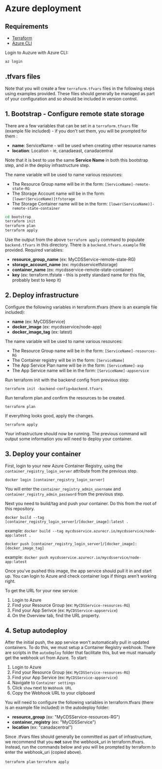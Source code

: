 # Azure deployment

## Requirements

- [Terraform](https://www.terraform.io/)
- [Azure CLI](https://docs.microsoft.com/en-us/cli/azure/install-azure-cli?view=azure-cli-latest)

Login to Auzure with Azure CLI:

```sh
az login
```

## .tfvars files

Note that you will create a few `terraform.tfvars` files in the following steps using examples provided. These files should generally be managed as part of your configuration and so should be included in version control.

## 1. Bootstrap - Configure remote state storage

There are a few variables that can be set in a `terraform.tfvars` file (example file included) - if you don't set them, you will be prompted for them :

- **name**: ServiceName - will be used when creating other resource names
- **location**: Location - ie, canadaeast, canadacentral

Note that it is best to use the same **Service Name** in both this bootstrap step, and in the deploy infrastructure step.

The name variable will be used to name various resources:

- The Resource Group name will be in the form: `[ServiceName]-remote-state-RG`
- The Storage Account name will be in the form: `[lower(ServiceName)]tfstorage`
- The Storage Container name will be in the form: `[lower(ServiceName)]-remote-state-container`

```sh
cd bootstrap
terraform init
terraform plan
terraform apply
```

Use the output from the above `terraform apply` command to populate `backend.tfvars` in this directory. There is a `backend.tfvars.example` file provided. Required variables:

- **resource_group_name** (ex: MyCDSService-remote-state-RG)
- **storage_account_name** (ex: mycdsservicetfstorage)
- **container_name** (ex: mycdsservice-remote-state-container)
- **key** (ex: terraform.tfstate - this is pretty standard name for this file, probably best to keep it)

## 2. Deploy infrastructure

Configure the following variables in terraform.tfvars (there is an example file included):

- **name** (ex: MyCDSService)
- **docker_image** (ex: mycdsservice/node-app)
- **docker_image_tag** (ex: latest)

The name variable will be used to name various resources:

- The Resource Group name will be in the form: `[ServiceName]-resources-RG`
- The Container registry will be in the form: `[ServiceName]`
- The App Service Plan name will be in the form: `[ServiceName]-asp`
- The App Service name will be in the form: `[ServiceName]-appservice`

Run terraform init with the backend config from previous step:

`terraform init -backend-config=backend.tfvars`

Run terraform plan and confirm the resources to be created.

`terraform plan`

If everything looks good, apply the changes.

`terraform apply`

Your infrastructure should now be running. The previous command will output some information you will need to deploy your container.

## 3. Deploy your container

First, login to your new Azure Container Registry, using the `container_registry_login_server` attribute from the previous step.

`docker login [container_registry_login_server]`

You will enter the `container_registry_admin_username` and `container_registry_admin_password` from the previous step.

Next you need to build/tag and push your container. Do this from the root of this repository.

`docker build --tag [container_registry_login_server]/[docker_image]:latest .`

example: `docker build --tag mycdsservice.azurecr.io/mycdsservice/node-app:latest .`

`docker push [container_registry_login_server]/[docker_image]:[docker_image_tag]`

example: `docker push mycdsservice.azurecr.io/mycdsservice/node-app:latest`

Once you've pushed this image, the app service should pull it in and start up. You can login to Azure and check container logs if things aren't working right.

To get the URL for your new service:

1. Login to Azure
2. Find your Resource Group (ex: `MyCDSService-resources-RG`)
3. Find your App Serivce (ex: `MyCDSService-appservice`)
4. On the Overview tab, find the URL property.

## 4. Setup autodeploy

After the initial push, the app service won't automatically pull in updated containers. To do this, we must setup a Container Registry webhook. There are scripts in the `autodeploy` folder that facilitate this, but we must manually get the webhook uri from Azure. To start:

1. Login to Azure
2. Find your Resource Group (ex: `MyCDSService-resources-RG`)
3. Find your App Service (ex: `MyCDSService-appservice`)
4. Navigate to `Container settings`
5. Click `show` next to `Webhook URL`
6. Copy the Webhook URL to your clipboard

You will need to configure the following variables in terraform.tfvars (there is an example file included) in the autodeploy folder:

- **resource_group** (ex: "MyCDSService-resources-RG")
- **container_registry** (ex: "MyCDSService")
- **location** (ex: "canadacentral")

Since .tfvars files should generally be committed as part of infrastructure, we recommend that you **not** save the webhook_uri in terraform.tfvars. Instead, run the commands below and you will be prompted by terraform to enter the webhook_uri (copied above).

`terraform plan`
`terraform apply`
